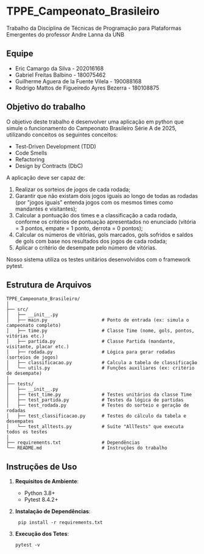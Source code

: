 # TPPE_Campeonato_Brasileiro
Trabalho da Disciplina de Técnicas de Programação para Plataformas Emergentes do professor Andre Lanna da UNB

## Equipe

- Eric Camargo da Silva - 202016168
- Gabriel Freitas Balbino - 180075462
- Guilherme Aguera de la Fuente Vilela - 190088168
- Rodrigo Mattos de Figueiredo Ayres Bezerra - 180108875

## Objetivo do trabalho
O objetivo deste trabalho é desenvolver uma aplicação em python que simule o funcionamento do Campeonato Brasileiro Série A de 2025, utilizando conceitos os seguintes conceitos:
 - Test-Driven Development (TDD)
 - Code Smells
 - Refactoring
 - Design by Contracts (DbC)

A aplicação deve ser capaz de:
1. Realizar os sorteios de jogos de cada rodada;
2. Garantir que não existam dois jogos iguais ao longo de todas as rodadas (por "jogos iguais" entenda jogos com os mesmos times como mandantes e visitantes);
3. Calcular a pontuação dos times e a classificação a cada rodada, conforme os critérios de pontuação apresentados no enunciado (vitória = 3 pontos, empate = 1 ponto, derrota = 0 pontos);
4. Calcular os números de vitórias, gols marcados, gols sofridos e saldos de gols com base nos resultados dos jogos de cada rodada;
5. Aplicar o critério de desempate pelo número de vitórias.


Nosso sistema utiliza os testes unitários desenvolvidos com o framework pytest.
## Estrutura de Arquivos
```
TPPE_Campeonato_Brasileiro/
│
├── src/
│   ├── __init__.py
│   ├── main.py                    # Ponto de entrada (ex: simula o campeonato completo)
│   ├── time.py                    # Classe Time (nome, gols, pontos, vitórias etc.)
│   ├── partida.py                 # Classe Partida (mandante, visitante, placar etc.)
│   ├── rodada.py                  # Lógica para gerar rodadas (sorteios de jogos)
│   ├── classificacao.py           # Calcula a tabela de classificação
│   └── utils.py                   # Funções auxiliares (ex: critério de desempate)
│
├── tests/
│   ├── __init__.py
│   ├── test_time.py               # Testes unitários da classe Time
│   ├── test_partida.py            # Testes da lógica de partidas
│   ├── test_rodada.py             # Testes do sorteio e geração de rodadas
│   ├── test_classificacao.py      # Testes do cálculo da tabela e desempates
│   └── test_alltests.py           # Suíte "AllTests" que executa todos os testes
│
├── requirements.txt               # Dependências
└── README.md                      # Instruções do trabalho

```
## Instruções de Uso
1. **Requisitos de Ambiente**:
   - Python 3.8+
   - Pytest 8.4.2+

2. **Instalação de Dependências**:
   ``` 
    pip install -r requirements.txt
   ```

3. **Execução dos Tetes**:
    ``` 
    pytest -v
    ```
